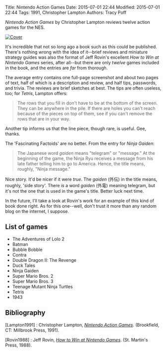 Title: Nintendo Action Games
Date: 2015-07-01 22:44
Modified: 2015-07-01 22:44
Tags: 1991, Christopher Lampton
Authors: Tracy Poff

*Nintendo Action Games* by Christopher Lampton reviews twelve action games for the NES.

[![Cover]({filename}images/nintendo-action-games-cover.jpg)](http://amzn.to/1LEE5Xz)

It's incredible that not so long ago a book such as this could be published. There's nothing wrong with the idea of it--brief reviews and miniature strategy guides was also the format of Jeff Rovin's excellent *How to Win at Nintendo Games* series, after all--but there are only *twelve* games included in the book, and the entries are *far* from thorough.

The average entry contains one full-page screenshot and about two pages of text, half of which is a description and review, and half tips, passwords, and trivia. The reviews are brief sketches at best. The tips are often useless, too; for *Tetris*, Lampton offers:

> The rows that you fill in don't have to be at the bottom of the screen. They can be anywhere in the pile. If there are holes you can't reach because of the pieces on top of them, see if you can't remove the rows that are in your way.

Another tip informs us that the line piece, though rare, is useful. Gee, thanks.

The 'Fascinating Factoids' are no better. From the entry for *Ninja Gaiden*:

> The Japanese word *gaiden* means "telegram" or "message." At the beginning of the game, the Ninja Ryu receives a message from his late father telling him to go to America. Hence, the title means, roughly, "Ninja message."

Nice story. It'd be nicer if it were *true*. The *gaiden* (外伝) in the title means, roughly, 'side story'. There *is* a word *gaiden* (外電) meaning telegram, but it's not the one that is used in the game's title. Better luck next time.

In the future, I'll take a look at Rovin's work for an example of this kind of book done right. As for this one--well, don't trust it more than any random blog on the internet, I suppose.

## List of games

* The Adventures of Lolo 2
* Batman
* Bubble Bobble
* Contra
* Double Dragon II: The Revenge
* Duck Tales
* Ninja Gaiden
* Super Mario Bros. 2
* Super Mario Bros. 3
* Teenage Mutant Ninja Turtles
* Tetris
* 1943

## Bibliography

[Lampton1991]
:    Christopher Lampton, [*Nintendo Action Games*](http://amzn.to/1LEE5Xz). (Brookfield, CT: Millbrook Press, 1991).

[Rovin1988]
:    Jeff Rovin, [*How to Win at Nintendo Games*](http://amzn.to/1LJ6mx0). (St. Martin's Press, 1988).
